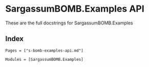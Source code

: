 # SargassumBOMB.Examples API

These are the full docstrings for SargassumBOMB.Examples

## Index
```@index
Pages = ["s-bomb-examples-api.md"]
```

```@autodocs
Modules = [SargassumBOMB.Examples]
``` 